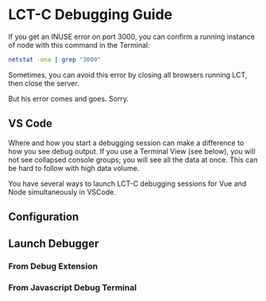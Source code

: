 # LCT-C Debugging Guide

If you get an INUSE error on port 3000, you can confirm a running instance of node with this command in the Terminal:

```bash
netstat -ona | grep "3000"

```

Sometimes, you can avoid this error by closing all browsers running LCT, then close the server.

But his error comes and goes. Sorry.
## VS Code

Where and how you start a debugging session can make a difference to how you see debug output. If you use a Terminal View (see below), you will not see collapsed console groups; you will see all the data at once. This can be hard to follow with high data volume.

You have several ways to launch LCT-C debugging sessions for Vue and Node simultaneously in VSCode.

## Configuration

## Launch Debugger

### From Debug Extension

### From Javascript Debug Terminal
